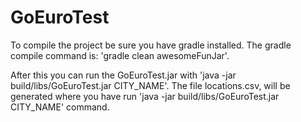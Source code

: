 # GoEuroTest

To compile the project be sure you have gradle installed. The gradle compile command is: 'gradle clean awesomeFunJar'.

After this you can run the GoEuroTest.jar with 'java -jar build/libs/GoEuroTest.jar CITY_NAME'. The file locations.csv, will be generated where you have run 'java -jar build/libs/GoEuroTest.jar CITY_NAME' command.
